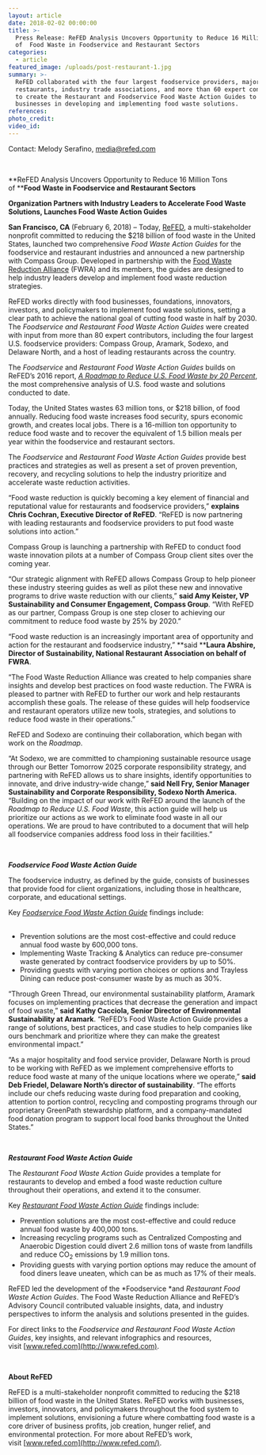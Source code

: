 ```yaml
---
layout: article
date: 2018-02-02 00:00:00
title: >-
  Press Release: ReFED Analysis Uncovers Opportunity to Reduce 16 Million Tons
  of  Food Waste in Foodservice and Restaurant Sectors
categories:
  - article
featured_image: /uploads/post-restaurant-1.jpg
summary: >-
  ReFED collaborated with the four largest foodservice providers, major
  restaurants, industry trade associations, and more than 60 expert contributors
  to create the Restaurant and Foodservice Food Waste Action Guides to support
  businesses in developing and implementing food waste solutions.
references:
photo_credit:
video_id:
---
```



Contact: Melody Serafino,&nbsp;[media@refed.com](mailto:melody@thenumber29.com)

&nbsp;

**ReFED Analysis Uncovers Opportunity to Reduce 16 Million Tons of&nbsp;****Food Waste in Foodservice and Restaurant Sectors**

**Organization Partners with Industry Leaders to Accelerate Food Waste Solutions, Launches Food Waste Action Guides**

**San Francisco, CA&nbsp;**(February 6, 2018) – Today,&nbsp;[ReFED](http://www.refed.com), a multi-stakeholder nonprofit committed to reducing the $218 billion of food waste in the United States, launched two comprehensive *Food Waste Action Guides* for the foodservice and restaurant industries and announced a new partnership with Compass Group. Developed in partnership with the&nbsp;[Food Waste Reduction Alliance](http://www.foodwastealliance.org/) (FWRA) and its members, the guides are designed to help industry leaders develop and implement food waste reduction strategies.

ReFED works directly with food businesses, foundations, innovators, investors, and policymakers to implement food waste solutions, setting a clear path to achieve the national goal of cutting food waste in half by 2030. The *Foodservice and Restaurant Food Waste Action Guides* were created with input from more than 80 expert contributors, including the four largest U.S. foodservice providers: Compass Group, Aramark, Sodexo, and Delaware North, and a host of leading restaurants across the country.

The *Foodservice* and *Restaurant Food Waste Action Guides* builds on ReFED’s 2016 report,&nbsp;[*A Roadmap to Reduce U.S. Food Waste by 20 Percent*](http://refed.com/roadmap), the most comprehensive analysis of U.S. food waste and solutions conducted to date.

Today, the United States wastes 63 million tons, or $218 billion, of food annually. Reducing food waste increases food security, spurs economic growth, and creates local jobs. There is a 16-million ton opportunity to reduce food waste and to recover the equivalent of 1.5 billion meals per year within the foodservice and restaurant sectors.

The *Foodservice* and *Restaurant Food Waste Action Guides* provide best practices and strategies as well as present a set of proven prevention, recovery, and recycling solutions to help the industry prioritize and accelerate waste reduction activities.

“Food waste reduction is quickly becoming a key element of financial and reputational value for restaurants and foodservice providers,” **explains** **Chris Cochran, Executive Director of ReFED**. “ReFED is now partnering with leading restaurants and foodservice providers to put food waste solutions into action.”

Compass Group is launching a partnership with ReFED to conduct food waste innovation pilots at a number of Compass Group client sites over the coming year.

“Our strategic alignment with ReFED allows Compass Group to help pioneer these industry steering guides as well as pilot these new and innovative programs to drive waste reduction with our clients,” **said Amy Keister, VP Sustainability and Consumer Engagement, Compass Group**. “With ReFED as our partner, Compass Group is one step closer to achieving our commitment to reduce food waste by 25% by 2020.”

“Food waste reduction is an increasingly important area of opportunity and action for the restaurant and foodservice industry,” **said&nbsp;****Laura Abshire, Director of Sustainability, National Restaurant Association on behalf of FWRA**.

“The Food Waste Reduction Alliance was created to help companies share insights and develop best practices on food waste reduction. The FWRA is pleased to partner with ReFED to further our work and help restaurants accomplish these goals. The release of these guides will help foodservice and restaurant operators utilize new tools, strategies, and solutions to reduce food waste in their operations.”

ReFED and Sodexo are continuing their collaboration, which began with work on the *Roadmap*.

“At Sodexo, we are committed to championing sustainable resource usage through our Better Tomorrow 2025 corporate responsibility strategy, and partnering with ReFED allows us to share insights, identify opportunities to innovate, and drive industry-wide change,” **said Nell Fry, Senior Manager Sustainability and Corporate Responsibility, Sodexo North America.** “Building on the impact of our work with ReFED around the launch of the *Roadmap to Reduce U.S. Food Waste*, this action guide will help us prioritize our actions as we work to eliminate food waste in all our operations. We are proud to have contributed to a document that will help all foodservice companies address food loss in their facilities.”&nbsp;

&nbsp;

***Foodservice Food Waste Action Guide***

The foodservice industry, as defined by the guide, consists of businesses that provide food for client organizations, including those in healthcare, corporate, and educational settings.

Key&nbsp;[*Foodservice Food Waste Action Guide*](http://refed.com/foodservice) findings include:<br>&nbsp;

* Prevention solutions are the most cost-effective and could reduce annual food waste by 600,000 tons.
* Implementing Waste Tracking & Analytics can reduce pre-consumer waste generated by contract foodservice providers by up to 50%.
* Providing guests with varying portion choices or options and Trayless Dining can reduce post-consumer waste by as much as 30%.

“Through Green Thread, our environmental sustainability platform, Aramark focuses on implementing practices that decrease the generation and impact of food waste,” **said** **Kathy Cacciola, Senior Director of Environmental Sustainability at Aramark**. “ReFED’s Food Waste Action Guide provides a range of solutions, best practices, and case studies to help companies like ours benchmark and prioritize where they can make the greatest environmental impact.”

“As a major hospitality and food service provider, Delaware North is proud to be working with ReFED as we implement comprehensive efforts to reduce food waste at many of the unique locations where we operate,”&nbsp;**said Deb Friedel, Delaware North’s director of sustainability**. “The efforts include our chefs reducing waste during food preparation and cooking, attention to portion control, recycling and composting programs through our proprietary GreenPath stewardship platform, and a company-mandated food donation program to support local food banks throughout the United States.”

&nbsp;

***Restaurant Food Waste Action Guide***

The *Restaurant Food Waste Action Guide* provides a template for restaurants to develop and embed a food waste reduction culture throughout their operations, and extend it to the consumer.

Key&nbsp;[*Restaurant Food Waste Action Guide*](http://refed.com/restaurant) findings include:

* Prevention solutions are the most cost-effective and could reduce annual food waste by 400,000 tons.
* Increasing recycling programs such as Centralized Composting and Anaerobic Digestion could divert 2.6 million tons of waste from landfills and reduce CO<sub>2</sub> emissions by 1.9 million tons.
* Providing guests with varying portion options may reduce the amount of food diners leave uneaten, which can be as much as 17% of their meals.

ReFED led the development of the *Foodservice&nbsp;*and *Restaurant Food Waste Action Guides*. The Food Waste Reduction Alliance and ReFED’s Advisory Council contributed valuable insights, data, and industry perspectives to inform the analysis and solutions presented in the guides.<u><span style="font-size:14.0pt"><span style="font-family:Calibri"><span style="color:blue"></span></span></span></u>

For direct links to the *Foodservice and Restaurant Food Waste Action Guides*, key insights, and relevant infographics and resources, visit&nbsp;[www.refed.com](http://www.refed.com).

&nbsp;

**About ReFED**

ReFED is a multi-stakeholder nonprofit committed to reducing the $218 billion of food waste in the United States. ReFED works with businesses, investors, innovators, and policymakers throughout the food system to implement solutions, envisioning a future where combatting food waste is a core driver of business profits, job creation, hunger relief, and environmental protection. For more about ReFED’s work, visit&nbsp;[www.refed.com](http://www.refed.com/).